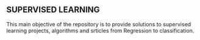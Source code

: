 ## SUPERVISED LEARNING

This main objective of the repository is to provide solutions to supervised learning projects, algorithms and srticles from Regression to classification.
